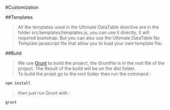 #Customization

##Templates
> All the templates used in the Ultimate DataTable directive are in the folder src/templates/templates.js, you can use it directly, it will required bootstrap.
But you can also use the Ultimate DataTable No Template javascript file that allow you to load your own template file.

##Build
> We use [Grunt](http://gruntjs.com/getting-started) to build the project, the Gruntfile is in the root file of the project. The Result of the build will be on the dist folder.<br>
To build the projet go to the root folder then run the command :
```sh
npm install
``` 
> then just run Grunt with :
```sh
grunt
```